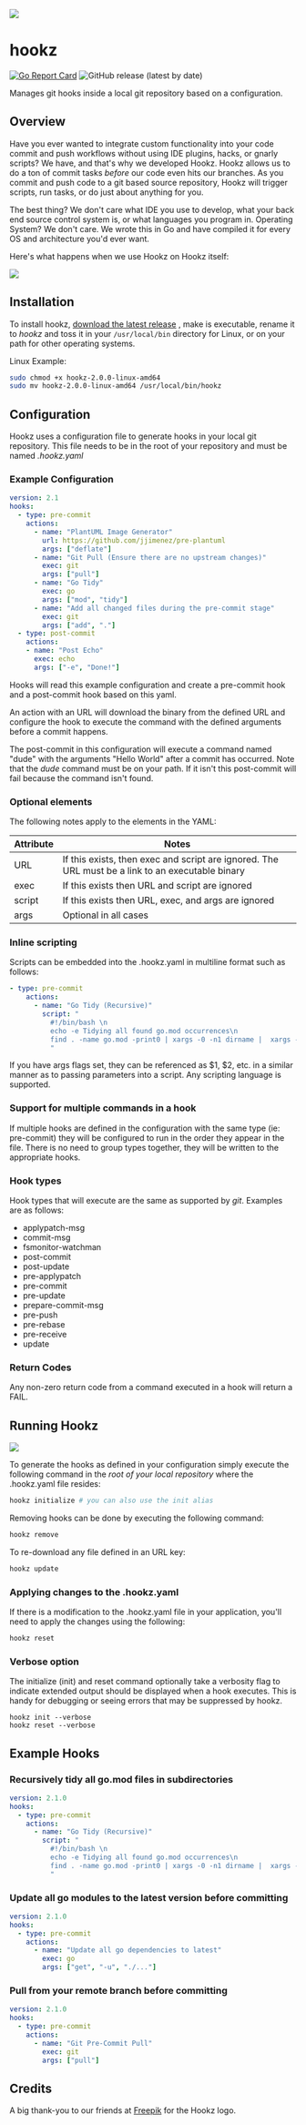 

![](img/hookz-logo.png)

# hookz

[![Go Report Card](https://goreportcard.com/badge/github.com/devops-kung-fu/hookz)](https://goreportcard.com/report/github.com/devops-kung-fu/hookz) ![GitHub release (latest by date)](https://img.shields.io/github/v/release/devops-kung-fu/hookz)

Manages git hooks inside a local git repository based on a configuration.

## Overview

Have you ever wanted to integrate custom functionality into your code commit and push workflows without using IDE plugins, hacks, or gnarly scripts? We have, and that's why we developed Hookz. Hookz allows us to do a ton of commit tasks _before_ our code even hits our branches. As you commit and push code to a git based source repository, Hookz will trigger scripts, run tasks, or do just about anything for you.

The best thing? We don't care what IDE you use to develop, what your back end source control system is, or what languages you program in. Operating System? We don't care. We wrote this in Go and have compiled it for every OS and architecture you'd ever want.

Here's what happens when we use Hookz on Hookz itself:

![](img/run-hookz.png)

## Installation

To install hookz,  [download the latest release](https://github.com/devops-kung-fu/hookz/releases) , make is executable, rename it to _hookz_ and toss it in your ```/usr/local/bin``` directory for Linux, or on your path for other operating systems.

Linux Example:

```bash
sudo chmod +x hookz-2.0.0-linux-amd64
sudo mv hookz-2.0.0-linux-amd64 /usr/local/bin/hookz
```

## Configuration

Hookz uses a configuration file to generate hooks in your local git repository. This file needs to be in the root of your repository and must be named *.hookz.yaml*

### Example Configuration

``` yaml
version: 2.1
hooks:
  - type: pre-commit
    actions:
      - name: "PlantUML Image Generator"
        url: https://github.com/jjimenez/pre-plantuml
        args: ["deflate"]
      - name: "Git Pull (Ensure there are no upstream changes)"
        exec: git
        args: ["pull"]
      - name: "Go Tidy"
        exec: go
        args: ["mod", "tidy"]
      - name: "Add all changed files during the pre-commit stage"
        exec: git
        args: ["add", "."]
  - type: post-commit
    actions:
    - name: "Post Echo"
      exec: echo
      args: ["-e", "Done!"]
```

Hooks will read this example configuration and create a pre-commit hook and a post-commit hook based on this yaml. 

An action with an URL will download the binary from the defined URL and configure the hook to execute the command with the defined arguments before a commit happens.

The post-commit in this configuration will execute a command named "dude" with the arguments "Hello World" after a commit has occurred. Note that the _dude_ command must be on your path. If it isn't this post-commit will fail because the command isn't found.

### Optional elements

The following notes apply to the elements in the YAML:

|Attribute|Notes|
|---|---|
|URL|If this exists, then exec and script are ignored. The URL must be a link to an executable binary|
|exec|If this exists then URL and script are ignored|
|script|If this exists then URL, exec, and args are ignored|
|args|Optional in all cases|

### Inline scripting

Scripts can be embedded into the .hookz.yaml in multiline format such as follows:

``` yaml 
- type: pre-commit
    actions:
      - name: "Go Tidy (Recursive)"
        script: "
          #!/bin/bash \n
          echo -e Tidying all found go.mod occurrences\n
          find . -name go.mod -print0 | xargs -0 -n1 dirname |  xargs -L 1 bash -c 'cd \"$0\" && pwd && go mod tidy' \n
          "
```
If you have args flags set, they can be referenced as $1, $2, etc. in a similar manner as to passing parameters into a script. Any scripting language is supported.

### Support for multiple commands in a hook

If multiple hooks are defined in the configuration with the same type (ie: pre-commit) they will be configured to run in the order they appear in the file. There is no need to group types together, they will be written to the appropriate hooks.

### Hook types

Hook types that will execute are the same as supported by _git_. Examples are as follows:

* applypatch-msg
* commit-msg
* fsmonitor-watchman
* post-commit
* post-update
* pre-applypatch
* pre-commit
* pre-update
* prepare-commit-msg
* pre-push
* pre-rebase
* pre-receive
* update

### Return Codes

Any non-zero return code from a command executed in a hook will return a FAIL.

## Running Hookz

![](img/hookz.png)

To generate the hooks as defined in your configuration simply execute the following command in the _root of your local repository_ where the .hookz.yaml file resides:

``` bash
hookz initialize # you can also use the init alias
```

Removing hooks can be done by executing the following command:

``` bash
hookz remove
```

To re-download any file defined in an URL key:

``` bash
hookz update
```

### Applying changes to the .hookz.yaml
If there is a modification to the .hookz.yaml file in your application, you'll need to apply the changes using the following:

``` bash
hookz reset
```

### Verbose option

The initialize (init) and reset command optionally take a verbosity flag to indicate extended output should be displayed when a hook executes. This is handy for debugging or seeing errors that may be suppressed by hookz.

```
hookz init --verbose
hookz reset --verbose
```
## Example Hooks

### Recursively tidy all go.mod files in subdirectories

```yaml
version: 2.1.0
hooks:
  - type: pre-commit
    actions:
      - name: "Go Tidy (Recursive)"
        script: "
          #!/bin/bash \n
          echo -e Tidying all found go.mod occurrences\n
          find . -name go.mod -print0 | xargs -0 -n1 dirname |  xargs -L 1 bash -c 'cd \"$0\" && pwd && go mod tidy' \n
          "
```
### Update all go modules to the latest version before committing

```yaml
version: 2.1.0
hooks:
  - type: pre-commit
    actions:
      - name: "Update all go dependencies to latest"
        exec: go
        args: ["get", "-u", "./..."]
```

### Pull from your remote branch before committing

``` yaml
version: 2.1.0
hooks:
  - type: pre-commit
    actions:
      - name: "Git Pre-Commit Pull"
        exec: git
        args: ["pull"]
```

## Credits

A big thank-you to our friends at [Freepik](https://www.freepik.com) for the Hookz logo.